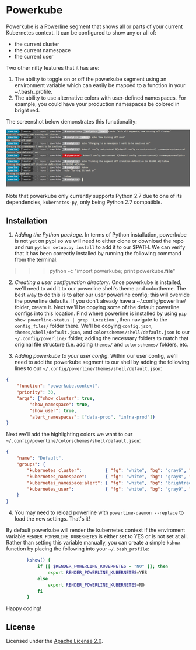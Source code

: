 # Powerkube

Powerkube is a [Powerline](https://github.com/powerline/powerline) segment that shows all or parts of your current Kubernetes context. It can be configured to show any or all of:
- the current cluster
- the current namespace
- the current user

Two other nifty features that it has are:
1. The ability to toggle on or off the powerkube segment using an environment variable which can easily be mapped to a function in your ~/.bash_profile.
2. The ability to use alternative colors with user-defined namespaces. For example, you could have your production namespaces be colored in bright red.


The screenshot below demonstrates this functionality:

<img src="usage_screenshot.png" width="600">

Note that powerkube only currently supports Python 2.7 due to one of its dependencies, `kubernetes-py`, only being Python 2.7 compatible.

## Installation

1. *Adding the Python package*.  In terms of Python installation, powerkube is not yet on pypi so we will need to either clone or download the repo and run `python setup.py install` to add it to our $PATH. We can verify that it has been correctly installed by running the following command from the terminal:
>>> python -c "import powerkube; print powerkube.__file__"

2. *Creating a user configuration directory*. Once powerkube is installed, we'll need to add it to our powerline shell's theme and colortheme. The best way to do this is to alter our user powerline config; this will override the powerline defaults. If you don't already have a ~/.config/powerline/ folder, create it. Next we'll be copying some of the default powerline configs into this location. Find where powerline is installed by using `pip show powerline-status | grep 'Location'`, then navigate to the `config_files/` folder there. We'll be copying `config.json`, `themes/shell/default.json`, and `colorschemes/shell/default.json` to our `~/.config/powerline/` folder, adding the necessary folders to match that original file structure (i.e. adding `themes/` and `colorschemes/` folders, etc.

3. *Adding powerkube to your user config*. Within our user config, we'll need to add the powerkube segment to our shell by adding the following lines to our `~/.config/powerline/themes/shell/default.json`:

```json
{
	"function": "powerkube.context",
	"priority": 30,
	"args": {"show_cluster": true,
		 "show_namespace": true,
		 "show_user": true,
		 "alert_namespaces": ["data-prod", "infra-prod"]}
}
```

Next we'll add the highlighting colors we want to our `~/.config/powerline/colorschemes/shell/default.json`:

```json
{
	"name": "Default",
	"groups": {
		"kubernetes_cluster":         { "fg": "white", "bg": "gray6", "attrs": [] },
		"kubernetes_namespace":       { "fg": "white", "bg": "gray8", "attrs": [] },
		"kubernetes_namespace:alert": { "fg": "white", "bg": "brightred", "attrs": [] },
		"kubernetes_user":            { "fg": "white", "bg": "gray9", "attrs": [] }
	}
}
```

4. You may need to reload powerline with `powerline-daemon --replace` to load the new settings. That's it!

By default powerkube will render the kubernetes context if the enviroment variable `RENDER_POWERLINE_KUBERNETES` is either set to YES or is not set at all. Rather than setting this variable manually, you can create a simple `kshow` function by placing the following into your `~/.bash_profile`:

```bash
        kshow() {
            if [[ $RENDER_POWERLINE_KUBERNETES = "NO" ]]; then
                export RENDER_POWERLINE_KUBERNETES=YES
            else
                export RENDER_POWERLINE_KUBERNETES=NO
            fi
        }
```

Happy coding!

## License

Licensed under the [Apache License 2.0](LICENSE).
